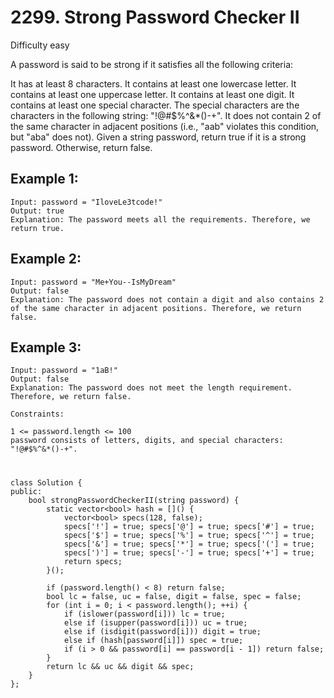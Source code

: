 # 2299. Strong Password Checker II
Difficulty easy

A password is said to be strong if it satisfies all the following criteria:

It has at least 8 characters.
It contains at least one lowercase letter.
It contains at least one uppercase letter.
It contains at least one digit.
It contains at least one special character. The special characters are the characters in the following string: "!@#$%^&*()-+".
It does not contain 2 of the same character in adjacent positions (i.e., "aab" violates this condition, but "aba" does not).
Given a string password, return true if it is a strong password. Otherwise, return false.


## Example 1:
```
Input: password = "IloveLe3tcode!"
Output: true
Explanation: The password meets all the requirements. Therefore, we return true.
```


## Example 2:
```
Input: password = "Me+You--IsMyDream"
Output: false
Explanation: The password does not contain a digit and also contains 2 of the same character in adjacent positions. Therefore, we return false.
```


## Example 3:
```
Input: password = "1aB!"
Output: false
Explanation: The password does not meet the length requirement. Therefore, we return false.
```


```
Constraints:

1 <= password.length <= 100
password consists of letters, digits, and special characters: "!@#$%^&*()-+".
```


#
```
class Solution {
public:
    bool strongPasswordCheckerII(string password) {
        static vector<bool> hash = []() {
            vector<bool> specs(128, false);
            specs['!'] = true; specs['@'] = true; specs['#'] = true;
            specs['$'] = true; specs['%'] = true; specs['^'] = true;
            specs['&'] = true; specs['*'] = true; specs['('] = true;
            specs[')'] = true; specs['-'] = true; specs['+'] = true;
            return specs;
        }();

        if (password.length() < 8) return false;
        bool lc = false, uc = false, digit = false, spec = false;
        for (int i = 0; i < password.length(); ++i) {
            if (islower(password[i])) lc = true;
            else if (isupper(password[i])) uc = true;
            else if (isdigit(password[i])) digit = true;
            else if (hash[password[i]]) spec = true;
            if (i > 0 && password[i] == password[i - 1]) return false;
        }
        return lc && uc && digit && spec;
    }
};
```